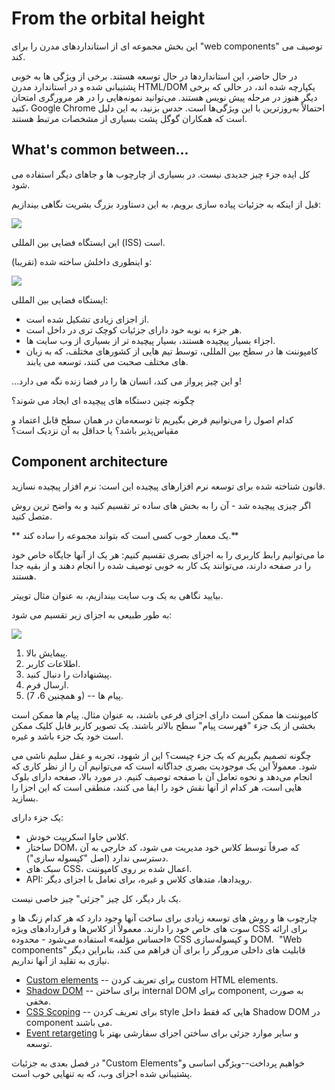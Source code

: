 # From the orbital height

این بخش مجموعه ای از استانداردهای مدرن را برای  "web components" توصیف می کند.

در حال حاضر، این استانداردها در حال توسعه هستند. برخی از ویژگی ها به خوبی پشتیبانی شده و در استاندارد مدرن HTML/DOM یکپارچه شده اند، در حالی که برخی دیگر هنوز در مرحله پیش نویس هستند. می‌توانید نمونه‌هایی را در هر مرورگری امتحان کنید، Google Chrome احتمالاً به‌روزترین با این ویژگی‌ها است. حدس بزنید، به این دلیل است که همکاران گوگل پشت بسیاری از مشخصات مرتبط هستند.

## What's common between...

کل ایده جزء چیز جدیدی نیست. در بسیاری از چارچوب ها و جاهای دیگر استفاده می شود.

قبل از اینکه به جزئیات پیاده سازی برویم، به این دستاورد بزرگ بشریت نگاهی بیندازیم:

![](satellite.jpg)

این ایستگاه فضایی بین المللی (ISS) است.

و اینطوری داخلش ساخته شده (تقریبا):

![](satellite-expanded.jpg)

ایستگاه فضایی بین المللی:
- از اجزای زیادی تشکیل شده است.
- هر جزء به نوبه خود دارای جزئیات کوچک تری در داخل است.
- اجزاء بسیار پیچیده هستند، بسیار پیچیده تر از بسیاری از وب سایت ها.
- کامپوننت ها در سطح بین المللی، توسط تیم هایی از کشورهای مختلف، که به زبان های مختلف صحبت می کنند، توسعه می یابند.

...و این چیز پرواز می کند، انسان ها را در فضا زنده نگه می دارد!

چگونه چنین دستگاه های پیچیده ای ایجاد می شوند؟

کدام اصول را می‌توانیم قرض بگیریم تا توسعه‌مان در همان سطح قابل اعتماد و مقیاس‌پذیر باشد؟ یا حداقل به آن نزدیک است؟

## Component architecture

قانون شناخته شده برای توسعه نرم افزارهای پیچیده این است: نرم افزار پیچیده نسازید.

اگر چیزی پیچیده شد - آن را به بخش های ساده تر تقسیم کنید و به واضح ترین روش متصل کنید.

** یک معمار خوب کسی است که بتواند مجموعه را ساده کند.**

ما می‌توانیم رابط کاربری را به اجزای بصری تقسیم کنیم: هر یک از آنها جایگاه خاص خود را در صفحه دارند، می‌توانند یک کار به خوبی توصیف شده را انجام دهند و از بقیه جدا هستند.

بیایید نگاهی به یک وب سایت بیندازیم، به عنوان مثال توییتر.

به طور طبیعی به اجزای زیر تقسیم می شود:

![](web-components-twitter.svg)

1. پیمایش بالا.
2. اطلاعات کاربر.
3. پیشنهادات را دنبال کنید.
4. ارسال فرم.
5. (و همچنین 6، 7) -- پیام ها.
 
کامپوننت ها ممکن است دارای اجزای فرعی باشند، به عنوان مثال. پیام ها ممکن است بخشی از یک جزء "فهرست پیام" سطح بالاتر باشند. یک تصویر کاربر قابل کلیک ممکن است خود یک جزء باشد و غیره.

چگونه تصمیم بگیریم که یک جزء چیست؟ این از شهود، تجربه و عقل سلیم ناشی می شود. معمولاً این یک موجودیت بصری جداگانه است که می‌توانیم آن را از نظر کاری که انجام می‌دهد و نحوه تعامل آن با صفحه توصیف کنیم. در مورد بالا، صفحه دارای بلوک هایی است، هر کدام از آنها نقش خود را ایفا می کنند، منطقی است که این اجزا را بسازید.

یک جزء دارای:
- کلاس جاوا اسکریپت خودش.
- ساختار DOM، که صرفاً توسط کلاس خود مدیریت می شود، کد خارجی به آن دسترسی ندارد (اصل "کپسوله سازی").
- سبک های CSS، اعمال شده بر روی کامپوننت.
- API: رویدادها، متدهای کلاس و غیره، برای تعامل با اجزای دیگر.

یک بار دیگر، کل چیز "جزئی" چیز خاصی نیست.

چارچوب ها و روش های توسعه زیادی برای ساخت آنها وجود دارد که هر کدام زنگ ها و سوت های خاص خود را دارند. معمولاً از کلاس‌ها و قراردادهای ویژه CSS برای ارائه «احساس مؤلفه» استفاده می‌شود - محدوده CSS و کپسوله‌سازی DOM.
​
"Web components" قابلیت های داخلی مرورگر را برای آن فراهم می کند، بنابراین دیگر نیازی به تقلید از آنها نداریم.

- [Custom elements](https://html.spec.whatwg.org/multipage/custom-elements.html#custom-elements) -- برای تعریف کردن custom HTML elements.
- [Shadow DOM](https://dom.spec.whatwg.org/#shadow-trees) -- برای ساختن internal DOM برای component, به صورت مخفی.
- [CSS Scoping](https://drafts.csswg.org/css-scoping/) -- برای تعریف کردن style هایی که فقط داخل Shadow DOM در component می باشند.
- [Event retargeting](https://dom.spec.whatwg.org/#retarget) و سایر موارد جزئی برای ساختن اجزای سفارشی بهتر با توسعه.

در فصل بعدی به جزئیات "Custom Elements"خواهیم پرداخت--ویژگی اساسی و پشتیبانی شده اجزای وب، که به تنهایی خوب است.
